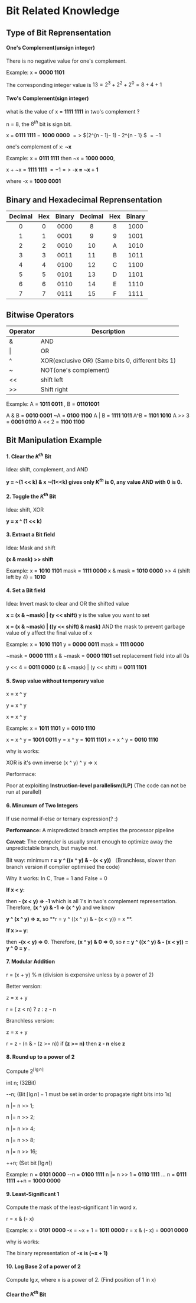 # Bit Related Knowledge

## Type of Bit Reprensentation 

#### One's Complement(unsign integer)

There is no negative value for one's complement.

Example:  x = **0000 1101**

The corresponding integer value is $13 = 2^3 + 2^2 + 2^0 = 8 + 4 + 1$

#### Two's Complement(sign integer)

what is the value of x = **1111 1111** in two's complement ? 

n = 8,  the $8^{th}$ bit is sign bit.

x = **0111 1111** $-$ **1000 0000** $=>$ $(2^{n - 1}- 1) - 2^{n - 1} $  $= -1$

one's complement of x: **~x**

Example:  x = **0111 1111**  then ~x = **1000 0000**,

x + ~x $=$ **1111 1111** $= -1 =>$ **-​x ​=  ~x + 1**

where -x = **1000 0001**

## Binary and Hexadecimal Reprensentation

| Decimal | Hex  | Binary | Decimal | Hex  | Binary |
| :-----: | :--: | :----: | :-----: | :--: | :----: |
|    0    |  0   |  0000  |    8    |  8   |  1000  |
|    1    |  1   |  0001  |    9    |  9   |  1001  |
|    2    |  2   |  0010  |   10    |  A   |  1010  |
|    3    |  3   |  0011  |   11    |  B   |  1011  |
|    4    |  4   |  0100  |   12    |  C   |  1100  |
|    5    |  5   |  0101  |   13    |  D   |  1101  |
|    6    |  6   |  0110  |   14    |  E   |  1110  |
|    7    |  7   |  0111  |   15    |  F   |  1111  |

## Bitwise Operators

| Operator | Description                                       |
| -------- | ------------------------------------------------- |
| &        | AND                                               |
| \|       | OR                                                |
| ^        | XOR(exclusive OR) (Same bits 0, different bits 1) |
| ~        | NOT(one's complement)                             |
| <<       | shift left                                        |
| >>       | Shift right                                       |

Example: A = **1011 0011** , B = **01101001**

A & B = **0010 0001**		~A = **0100 1100**		A | B = **1111 1011**		A^B = **1101 1010**		A >> 3 = **0001 0110**		A << 2 = **1100 1100**

## Bit Manipulation Example

#### 1. Clear the $K^{th}$ Bit

Idea: shift, complement, and AND

**y = ~(1 << k) \& x**		**~(1<<k) gives only $K^{th}$ is 0, any value AND with 0 is 0.**

#### 2. Toggle the $K^{th}$ Bit

Idea: shift, XOR

**y = x ^ (1 << k)**		

#### 3. Extract a Bit field

Idea: Mask and shift

**(x & mask) >> shift**

Example: x = **1010 1101**		mask = **1111 0000**		x & mask = **1010 0000**		>> 4 (shift left by 4) = **1010**

#### 4. Set a Bit field

Idea: Invert mask to clear and OR the shifted value

**x = (x & ~mask)  | (y << shift)**		y is the value you want to set  

**x = (x & ~mask)  | ((y << shift) & mask)**		AND the mask to prevent garbage value of y affect the final value of x

Example: x = **1010 1101**		y = **0000 0011**		mask = **1111 0000**

~mask = **0000 1111**		x & ~mask = **0000 1101**		set replacement field into all 0s

y << 4 = **0011 0000**		(x & ~mask)  | (y << shift) = **0011 1101**

#### 5. Swap value without temporary value

x = x ^ y

y = x ^ y

x = x ^ y

Example: x = **1011 1101**		y = **0010 1110**		

x = x ^ y = **1001 0011**		y = x ^ y = **1011 1101**		x = x ^ y = **0010 1110**

why is works:

XOR is it's own inverse	(x ^ y) ^ y => x

Performace:

Poor at exploiting **Instruction-level parallelism(ILP)** (The code can not be run at parallel)

#### 6. Minumum of Two Integers 

If use normal if-else or ternary expression(? :) 

**Performance:** A mispredicted branch empties the processor pipeline

**Caveat:** The compuler is usually smart enough to optimize away the unpredictable branch, but maybe not.

Bit way: minimum **r = y ^ ((x ^ y) & - (x < y))** 		（Branchless,  slower than branch version if complier optimised the code)

Why it works:	In C, True = 1 and False = 0

**If  x < y:**

then **- (x < y) => -1** which is all 1's in two's complement representation. Therefore,  **(x ^ y) & -1 => (x ^ y)** and we know

**y ^ (x ^ y) => x**, so **r = y ^ ((x ^ y) & - (x < y)) = x **.

**If x >= y**:

then **-(x < y) => 0**. Therefore, **(x ^ y) & 0 => 0**, so **r = y ^ ((x ^ y) & - (x < y)) = y ^ 0  = y** .

#### 7. Modular Addition

r = (x + y) % n 	(division is expensive unless by a power of 2)

Better version:

z = x + y

r = ( z < n)  ? z : z - n

Branchless version:

z = x + y

r = z - (n & - (z >= n))		if **(z >= n)** then **z - n** else **z**

#### 8. Round up to a power of 2

Compute $2^{\lceil \lg n \rceil}$

int n; (32Bit)

--n;		(Bit $\lceil \lg n \rceil - 1$ must be set in order to propagate right bits into 1s)

n |= n >> 1;

n |= n >> 2;

n |= n >> 4;

n |= n >> 8;

n |= n >> 16;

++n; 		(Set bit $\lceil \lg n \rceil$)

Example: n = **0101 0000**		--n = **0100 1111**		n |= n >> 1 = **0110 1111**		...  n = **0111 1111**		++n = **1000 0000**

#### 9. Least-Significant 1

Compute the mask of the least-significant 1 in word x.

r = x & (- x)

Example: x = **0101 0000**	-x = ~x + 1 = **1011 0000**	r = x & (- x) = **0001 0000**

why is works:

The binary representation of **-x is (~x + 1)**

#### 10. Log Base 2 of a power of 2

Compute $\lg x$, where x is a power of 2. (Find position of 1 in x)



#### Clear the $K^{th}$ Bit
